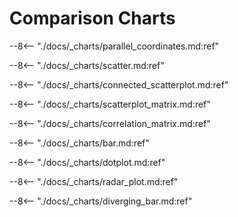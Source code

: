 # Comparison Charts

--8<-- "./docs/_charts/parallel_coordinates.md:ref"

--8<-- "./docs/_charts/scatter.md:ref"

--8<-- "./docs/_charts/connected_scatterplot.md:ref"

--8<-- "./docs/_charts/scatterplot_matrix.md:ref"

--8<-- "./docs/_charts/correlation_matrix.md:ref"

--8<-- "./docs/_charts/bar.md:ref"

--8<-- "./docs/_charts/dotplot.md:ref"

--8<-- "./docs/_charts/radar_plot.md:ref"

--8<-- "./docs/_charts/diverging_bar.md:ref"

